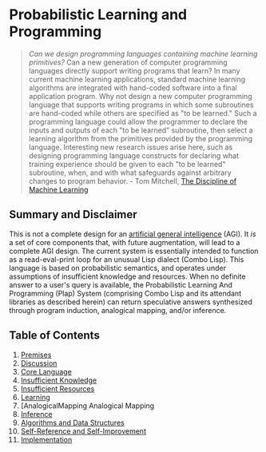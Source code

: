 # Probabilistic Learning and Programming #

> _Can we design programming languages containing machine learning primitives?_
> Can a new generation of computer programming languages directly support
> writing programs that learn? In many current machine learning applications,
> standard machine learning algorithms are integrated with hand-coded software
> into a final application program. Why not design a new computer programming
> language that supports writing programs in which some subroutines are
> hand-coded while others are specified as "to be learned." Such a programming
> language could allow the programmer to declare the inputs and outputs of each
> "to be learned" subroutine, then select a learning algorithm from the
> primitives provided by the programming language. Interesting new research
> issues arise here, such as designing programming language constructs for
> declaring what training experience should be given to each "to be learned"
> subroutine, when, and with what safeguards against arbitrary changes to
> program behavior. - Tom Mitchell,
> [The Discipline of Machine Learning](http://reports-archive.adm.cs.cmu.edu/anon/anon/ml/CMU-ML-06-108.pdf)

## Summary and Disclaimer ##

This is not a complete design for an
[artificial general intelligence](http://www.agiri.org/wiki/index.php?title=Artificial_General_Intelligence) (AGI). It _is_ a set of core components that, with future augmentation, will lead to a complete AGI design. The current system is essentially intended to function as a read-eval-print loop for an unusual Lisp dialect (Combo Lisp). This language is based on probabilistic semantics, and operates under assumptions of insufficient knowledge and resources. When no definite answer to a user's query is available, the Probabilistic Learning And Programming (Plap) System (comprising Combo Lisp and its attendant libraries as described herein) can return speculative answers synthesized through program induction, analogical mapping, and/or inference.

## Table of Contents ##

  1. [Premises](Premises.md)
  1. [Discussion](Discussion.md)
  1. [Core Language](CoreLanguage.md)
  1. [Insufficient Knowledge](InsufficientKnowledge.md)
  1. [Insufficient Resources](InsufficientResources.md)
  1. [Learning](Learning.md)
  1. [AnalogicalMapping Analogical Mapping
  1. [Inference](Inference.md)
  1. [Algorithms and Data Structures](AlgorithmsAndDataStructures.md)
  1. [Self-Reference and Self-Improvement](Self.md)
  1. [Implementation](Implementation.md)